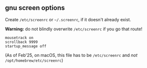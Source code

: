 ## gnu screen options

Create `/etc/screenrc` or `~/.screenrc`, if it doesn't already exist.

**Warning:** do not blindly overwrite `/etc/screenrc` if you go that route!

```
mousetrack on
scrollback 9999
startup_message off
```
(As of Feb'25, on macOS, this file has to be `/etc/screenrc` and *not* `/opt/homebrew/etc/screenrc`)
